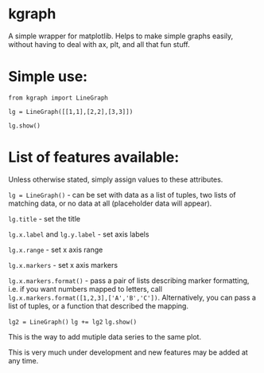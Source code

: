 # kgraph
A simple wrapper for matplotlib. Helps to make simple graphs easily, without having to deal with ax, plt, and all that fun stuff.

# Simple use:
`from kgraph import LineGraph`

`lg = LineGraph([[1,1],[2,2],[3,3]])`

`lg.show()`

# List of features available:

Unless otherwise stated, simply assign values to these attributes.

`lg = LineGraph()` - can be set with data as a list of tuples, two lists of matching data, or no data at all (placeholder data will appear).

`lg.title` - set the title

`lg.x.label` and `lg.y.label` - set axis labels

`lg.x.range` - set x axis range

`lg.x.markers` - set x axis markers

`lg.x.markers.format()` - pass a pair of lists describing marker formatting, i.e. if you want numbers mapped to letters, call `lg.x.markers.format([1,2,3],['A','B','C'])`. Alternatively, you can pass a list of tuples, or a function that described the mapping. 

`lg2 = LineGraph()`
`lg += lg2`
`lg.show()`

This is the way to add mutiple data series to the same plot.

This is very much under development and new features may be added at any time.
